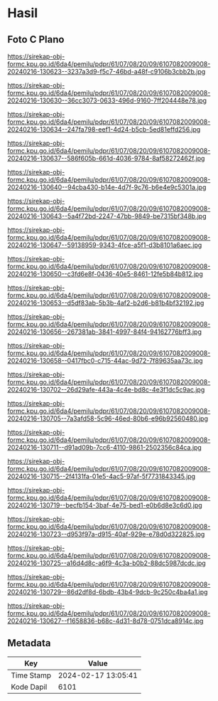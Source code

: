 # Hasil

## Foto C Plano

https://sirekap-obj-formc.kpu.go.id/6da4/pemilu/pdpr/61/07/08/20/09/6107082009008-20240216-130623--3237a3d9-f5c7-46bd-a48f-c9106b3cbb2b.jpg

https://sirekap-obj-formc.kpu.go.id/6da4/pemilu/pdpr/61/07/08/20/09/6107082009008-20240216-130630--36cc3073-0633-496d-9160-7ff204448e78.jpg

https://sirekap-obj-formc.kpu.go.id/6da4/pemilu/pdpr/61/07/08/20/09/6107082009008-20240216-130634--247fa798-eef1-4d24-b5cb-5ed81effd256.jpg

https://sirekap-obj-formc.kpu.go.id/6da4/pemilu/pdpr/61/07/08/20/09/6107082009008-20240216-130637--586f605b-661d-4036-9784-8af58272462f.jpg

https://sirekap-obj-formc.kpu.go.id/6da4/pemilu/pdpr/61/07/08/20/09/6107082009008-20240216-130640--94cba430-b14e-4d7f-9c76-b6e4e9c5301a.jpg

https://sirekap-obj-formc.kpu.go.id/6da4/pemilu/pdpr/61/07/08/20/09/6107082009008-20240216-130643--5a4f72bd-2247-47bb-9849-be7315bf348b.jpg

https://sirekap-obj-formc.kpu.go.id/6da4/pemilu/pdpr/61/07/08/20/09/6107082009008-20240216-130647--59138959-9343-4fce-a5f1-d3b8101a6aec.jpg

https://sirekap-obj-formc.kpu.go.id/6da4/pemilu/pdpr/61/07/08/20/09/6107082009008-20240216-130650--c3fd6e8f-0436-40e5-8461-12fe5b84b812.jpg

https://sirekap-obj-formc.kpu.go.id/6da4/pemilu/pdpr/61/07/08/20/09/6107082009008-20240216-130653--d5df83ab-5b3b-4af2-b2d6-b81b4bf32192.jpg

https://sirekap-obj-formc.kpu.go.id/6da4/pemilu/pdpr/61/07/08/20/09/6107082009008-20240216-130656--267381ab-3841-4997-84f4-94162776bff3.jpg

https://sirekap-obj-formc.kpu.go.id/6da4/pemilu/pdpr/61/07/08/20/09/6107082009008-20240216-130658--0417fbc0-c715-44ac-9d72-7f89635aa73c.jpg

https://sirekap-obj-formc.kpu.go.id/6da4/pemilu/pdpr/61/07/08/20/09/6107082009008-20240216-130702--26d29afe-443a-4c4e-bd8c-4e3f1dc5c9ac.jpg

https://sirekap-obj-formc.kpu.go.id/6da4/pemilu/pdpr/61/07/08/20/09/6107082009008-20240216-130705--7a3afd58-5c96-46ed-80b6-e96b92560480.jpg

https://sirekap-obj-formc.kpu.go.id/6da4/pemilu/pdpr/61/07/08/20/09/6107082009008-20240216-130711--d91ad09b-7cc6-4110-9861-2502356c84ca.jpg

https://sirekap-obj-formc.kpu.go.id/6da4/pemilu/pdpr/61/07/08/20/09/6107082009008-20240216-130715--2f4131fa-01e5-4ac5-97af-5f7731843345.jpg

https://sirekap-obj-formc.kpu.go.id/6da4/pemilu/pdpr/61/07/08/20/09/6107082009008-20240216-130719--becfb154-3baf-4e75-bed1-e0b6d8e3c6d0.jpg

https://sirekap-obj-formc.kpu.go.id/6da4/pemilu/pdpr/61/07/08/20/09/6107082009008-20240216-130723--d953f97a-d915-40af-929e-e78d0d322825.jpg

https://sirekap-obj-formc.kpu.go.id/6da4/pemilu/pdpr/61/07/08/20/09/6107082009008-20240216-130725--a16d4d8c-a6f9-4c3a-b0b2-88dc5987dcdc.jpg

https://sirekap-obj-formc.kpu.go.id/6da4/pemilu/pdpr/61/07/08/20/09/6107082009008-20240216-130729--86d2df8d-6bdb-43b4-9dcb-9c250c4ba4a1.jpg

https://sirekap-obj-formc.kpu.go.id/6da4/pemilu/pdpr/61/07/08/20/09/6107082009008-20240216-130627--f1658836-b68c-4d31-8d78-0751dca8914c.jpg


## Metadata

| Key        | Value               |
| ---------- | ------------------- |
| Time Stamp | 2024-02-17 13:05:41 |
| Kode Dapil | 6101                |



